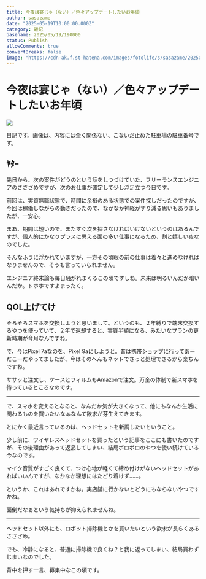```yaml
---
title: 今夜は宴じゃ（ない）／色々アップデートしたいお年頃
author: sasazame
date: "2025-05-19T10:00:00.000Z"
category: 雑記
basename: 2025/05/19/190000
status: Publish
allowComments: true
convertBreaks: false
image: "https://cdn-ak.f.st-hatena.com/images/fotolife/s/sasazame/20250519/20250519183542.png"
---
```

# 今夜は宴じゃ（ない）／色々アップデートしたいお年頃

![](https://cdn-ak.f.st-hatena.com/images/fotolife/s/sasazame/20250519/20250519183542.png)

日記です。画像は、内容には全く関係ない、こないだ止めた駐車場の駐車番号です。

<!-- Extended Body -->

## ﾔﾀｰ

先日から、次の案件がどうのという話をしつづけていた、フリーランスエンジニアのささざめですが、次のお仕事が確定して少し浮足立つ今日です。

前回は、実質無職状態で、時間に余裕のある状態での案件探しだったのですが、今回は稼働しながらの動きだったので、なかなか神経がすり減る思いもありましたが、一安心。

まあ、期間は短いので、またすぐ次を探さなければいけないというのはあるんですが、個人的にかなりプラスに思える面の多い仕事になるため、割と嬉しい夜なのでした。

そんなふうに浮かれていますが、一方その頃眼の前の仕事は着々と進めなければなりませんので、そうも言っていられません。

エンジニア終末論も毎日騒がれまくるこの頃ですしね。未来は明るいんだか暗いんだか。トホホですよまったく。

## QOL上げてけ

そろそろスマホを交換しようと思いまして。というのも、２年縛りで端末交換するやつを使っていて、２年で返却すると、実質半額になる、みたいなプランの更新時期が今月なんですね。

で、今はPixel 7aなのを、Pixel 9aにしようと。昔は携帯ショップに行ってあーだこーだやってましたが、今はそのへんもネットでさっと処理できるから楽ちんですね。

ササッと注文し、ケースとフィルムもAmazonで注文。万全の体制で新スマホを待っているところなのです。

* * *

で、スマホを変えるとなると、なんだか気が大きくなって、他にもなんか生活に関わるものを買いたいなぁなんて欲求が芽生えてきます。

とにかく最近言っているのは、ヘッドセットを新調したいということ。

少し前に、ワイヤレスヘッドセットを買ったという記事をここにも書いたのですが、その後理由があって返品してしまい、結局ボロボロのやつを使い続けている今なのです。

マイク音質がすごく良くて、つけ心地が軽くて締め付けがないヘッドセットがあればいいんですが、なかなか理想にはたどり着けず……。

というか、これはあれですかね。実店舗に行かないとどうにもならないやつですかね。

面倒だなぁという気持ちが抑えられませんね。

* * *

ヘッドセット以外にも、ロボット掃除機とかを買いたいという欲求が長らくあるささざめ。

でも、冷静になると、普通に掃除機で良くね？と我に返ってしまい、結局買わずじまいなのでした。

背中を押す一言、募集中なこの頃です。
